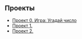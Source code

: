 
## Проекты

* [Проект 0. Игра: Угадай число](https://github.com/Germanxdd/sf_data_science/project_0)
* [Проект 1. ](https://github.com/Germanxdd/sf_data_science/project_1)
* [Проект 2. ](https://github.com/Germanxdd/sf_data_science/project_2)